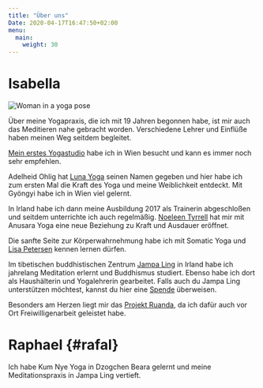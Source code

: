 ```yaml
---
title: "Über uns"
Date: 2020-04-17T16:47:50+02:00
menu:
  main:
    weight: 30
---
```


# Isabella

![Woman in a yoga pose](/images/yoga_pose.jpg)

Über meine Yogapraxis, die ich mit 19 Jahren begonnen habe, ist mir auch das Meditieren nahe gebracht worden. Verschiedene Lehrer und Einflüße haben meinen Weg seitdem begleitet.

[Mein erstes Yogastudio](http://www.pranayoga.at) habe ich in Wien besucht und kann es immer noch sehr empfehlen.

Adelheid Ohlig hat [Luna Yoga](https://luna-yogaweg.at/) seinen Namen gegeben und hier habe ich zum ersten Mal die Kraft des Yoga und meine Weiblichkeit entdeckt. Mit Gyöngyi habe ich in Wien viel gelernt.

In Irland habe ich dann meine Ausbildung 2017 als Trainerin abgeschloßen und seitdem unterrichte ich auch regelmäßig. [Noeleen Tyrrell](https://www.ardnahoo.com/) hat mir mit Anusara Yoga eine neue Beziehung zu Kraft und Ausdauer eröffnet.

Die sanfte Seite zur Körperwahrnehmung habe ich mit Somatic Yoga und [Lisa Petersen](https://lisapetersen.yoga/) kennen lernen dürfen. 

Im tibetischen buddhistischen Zentrum [Jampa Ling](https://www.jampaling.org/) in Irland habe ich jahrelang Meditation erlernt und Buddhismus studiert. Ebenso habe ich dort als Haushälterin und Yogalehrerin gearbeitet.
Falls auch du Jampa Ling unterstützen möchtest, kannst du hier eine [Spende](https://www.jampaling.org/about-us/support-jampa-ling/) überweisen.

Besonders am Herzen liegt mir das [Projekt Ruanda](https://www.projekt-ruanda-erika-hronicek.at/), da ich dafür auch vor Ort Freiwilligenarbeit geleistet habe.

# Raphael {#rafal}

Ich habe Kum Nye Yoga in Dzogchen Beara gelernt und meine Meditationspraxis in Jampa Ling vertieft.

